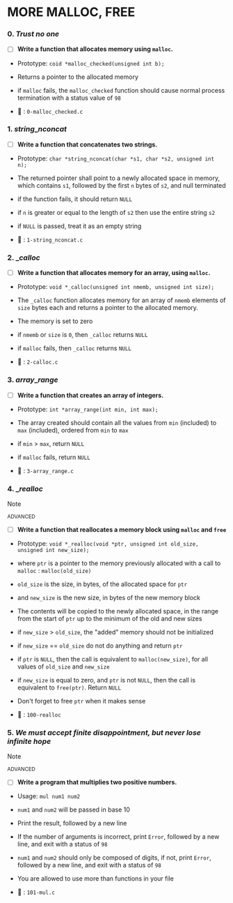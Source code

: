 # MORE MALLOC, FREE

### 0. _Trust no one_

- [ ] **Write a function that allocates memory using `malloc`.**

- Prototype: `coid *malloc_checked(unsigned int b);`
- Returns a pointer to the allocated memory
- if `malloc` fails, the `malloc_checked` function should cause normal process termination with a status value of `98`

- :file_folder: : `0-malloc_checked.c`


### 1. _string_\__nconcat_

- [ ] **Write a function that concatenates two strings.**

- Prototype: `char *string_nconcat(char *s1, char *s2, unsigned int n);`
- The returned pointer shall point to a newly allocated space in memory, which contains `s1`, followed by the first `n` bytes of `s2`, and null terminated
- if the function fails, it should return `NULL`
- if `n` is greater or equal to the length of `s2` then use the entire string `s2`
- if `NULL` is passed, treat it as an empty string

- :file_folder: : `1-string_nconcat.c`


### 2. \__calloc_

- [ ] **Write a function that allocates memory for an array, using `malloc`.**

- Prototype: `void *_calloc(unsigned int nmemb, unsigned int size);`
- The `_calloc` function allocates memory for an array of `nmemb` elements of `size` bytes each and returns a pointer to the allocated memory.
- The memory is set to zero
- if `nmemb` or `size` is `0`, then `_calloc` returns `NULL`
- if `malloc` fails, then `_calloc` returns `NULL`

- :file_folder: : `2-calloc.c`


### 3. _array_\__range_

- [ ] **Write a function that creates an array of integers.**

- Prototype: `int *array_range(int min, int max);`
- The array created should contain all the values from `min` (included) to `max` (included), ordered from `min` to `max`
- if `min` > `max`, return `NULL`
- if `malloc` fails, return `NULL`

- :file_folder: : `3-array_range.c`


### 4. \__realloc_

> [!NOTE]
> <sup>ADVANCED</sup>

- [ ] **Write a function that reallocates a memory block using `malloc` and `free`**

- Prototype: `void *_realloc(void *ptr, unsigned int old_size, unsigned int new_size);`
- where `ptr` is a pointer to the memory previously allocated with a call to `malloc` : `malloc(old_size)`
- `old_size` is the size, in bytes, of the allocated space for `ptr`
- and `new_size` is the new size, in bytes of the new memory block
- The contents will be copied to the newly allocated space, in the range from the start of `ptr` up to the minimum of the old and new sizes
- if `new_size` > `old_size`, the "added" memory should not be initialized
- if `new_size` == `old_size` do not do anything and return `ptr`
- if `ptr` is `NULL`, then the call is equivalent to `malloc(new_size)`, for all values of `old_size` and `new_size`
- if `new_size` is equal to zero, and `ptr` is not `NULL`, then the call is equivalent to `free(ptr)`. Return `NULL`
- Don't forget to free `ptr` when it makes sense

- :file_folder: : `100-realloc`


### 5. _We must accept finite disappointment, but never lose infinite hope_

> [!NOTE]
> <sup>ADVANCED</sup>

- [ ] **Write a program that multiplies two positive numbers.**

- Usage: `mul num1 num2`
- `num1` and `num2` will be passed in base 10
- Print the result, followed by a new line
- If the number of arguments is incorrect, print `Error`, followed by a new line, and exit with a status of `98`
- `num1` and `num2` should only be composed of digits, if not, print `Error`, followed by a new line, and exit with a status of `98`
- You are allowed to use more than functions in your file

- :file_folder: : `101-mul.c`
